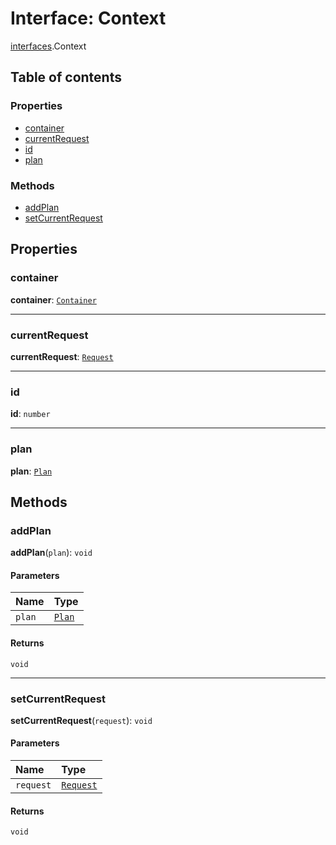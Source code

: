 # Interface: Context

[interfaces](/en/auto-docs/editor/modules/interfaces.md).Context

## Table of contents

### Properties

* [container](/en/auto-docs/editor/interfaces/interfaces.Context.md#container)
* [currentRequest](/en/auto-docs/editor/interfaces/interfaces.Context.md#currentrequest)
* [id](/en/auto-docs/editor/interfaces/interfaces.Context.md#id)
* [plan](/en/auto-docs/editor/interfaces/interfaces.Context.md#plan)

### Methods

* [addPlan](/en/auto-docs/editor/interfaces/interfaces.Context.md#addplan)
* [setCurrentRequest](/en/auto-docs/editor/interfaces/interfaces.Context.md#setcurrentrequest)

## Properties

### container

**container**: [`Container`](/en/auto-docs/editor/interfaces/interfaces.Container.md)

***

### currentRequest

**currentRequest**: [`Request`](/en/auto-docs/editor/interfaces/interfaces.Request.md)

***

### id

**id**: `number`

***

### plan

**plan**: [`Plan`](/en/auto-docs/editor/interfaces/interfaces.Plan.md)

## Methods

### addPlan

**addPlan**(`plan`): `void`

#### Parameters

| Name | Type |
| :------ | :------ |
| `plan` | [`Plan`](/en/auto-docs/editor/interfaces/interfaces.Plan.md) |

#### Returns

`void`

***

### setCurrentRequest

**setCurrentRequest**(`request`): `void`

#### Parameters

| Name | Type |
| :------ | :------ |
| `request` | [`Request`](/en/auto-docs/editor/interfaces/interfaces.Request.md) |

#### Returns

`void`
